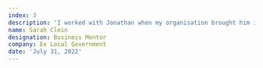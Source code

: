 ```yaml
---
index: 3
description: 'I worked with Jonathan when my organisation brought him in to coach senior leaders as part of an internal leadership development programme. I found his input insightful, challenging, supportive and thought provoking. He was generous with his experience and helped me to develop a short and medium term career plan. Whilst I have had coaching, mentoring and leadership development at various points over the last 20 years, the input from Jonathan enabled and empowered me to get clarity, get a plan together, get brave and get going! Highly recommended.'
name: Sarah Clein
designation: Business Mentor
company: Ex Local Government
date: 'July 31, 2022'
---
```

